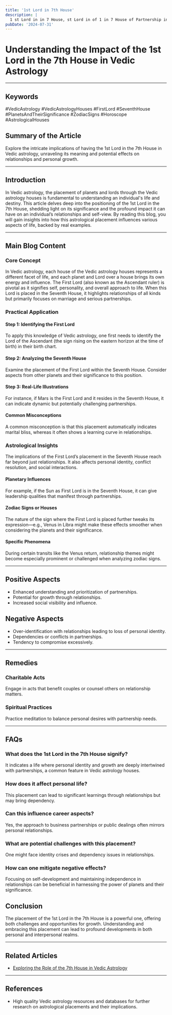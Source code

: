 ```yaml
---
title: '1st Lord in 7th House'
description: |
  1 st Lord in in 7 House, st Lord in of 1 in 7 House of Partnership in Vedic astrology
pubDate: '2024-07-31'
---
```


# Understanding the Impact of the 1st Lord in the 7th House in Vedic Astrology

---

## Keywords
#VedicAstrology #VedicAstrologyHouses #FirstLord #SeventhHouse #PlanetsAndTheirSignificance #ZodiacSigns #Horoscope #AstrologicalHouses

## Summary of the Article
Explore the intricate implications of having the 1st Lord in the 7th House in Vedic astrology, unraveling its meaning and potential effects on relationships and personal growth.

---

## Introduction
In Vedic astrology, the placement of planets and lords through the Vedic astrology houses is fundamental to understanding an individual's life and destiny. This article delves deep into the positioning of the 1st Lord in the 7th House, shedding light on its significance and the profound impact it can have on an individual’s relationships and self-view. By reading this blog, you will gain insights into how this astrological placement influences various aspects of life, backed by real examples.

---

## Main Blog Content

### Core Concept
In Vedic astrology, each house of the Vedic astrology houses represents a different facet of life, and each planet and Lord over a house brings its own energy and influence. The First Lord (also known as the Ascendant ruler) is pivotal as it signifies self, personality, and overall approach to life. When this Lord is placed in the Seventh House, it highlights relationships of all kinds but primarily focuses on marriage and serious partnerships.

### Practical Application
#### Step 1: Identifying the First Lord
To apply this knowledge of Vedic astrology, one first needs to identify the Lord of the Ascendant (the sign rising on the eastern horizon at the time of birth) in their birth chart.
#### Step 2: Analyzing the Seventh House
Examine the placement of the First Lord within the Seventh House. Consider aspects from other planets and their significance to this position.
#### Step 3: Real-Life Illustrations
For instance, if Mars is the First Lord and it resides in the Seventh House, it can indicate dynamic but potentially challenging partnerships.
#### Common Misconceptions
A common misconception is that this placement automatically indicates marital bliss, whereas it often shows a learning curve in relationships.

### Astrological Insights
The implications of the First Lord’s placement in the Seventh House reach far beyond just relationships. It also affects personal identity, conflict resolution, and social interactions.
#### Planetary Influences
For example, if the Sun as First Lord is in the Seventh House, it can give leadership qualities that manifest through partnerships.
#### Zodiac Signs or Houses
The nature of the sign where the First Lord is placed further tweaks its expression—e.g., Venus in Libra might make these effects smoother when considering the planets and their significance.
#### Specific Phenomena
During certain transits like the Venus return, relationship themes might become especially prominent or challenged when analyzing zodiac signs.

---

## Positive Aspects 
- Enhanced understanding and prioritization of partnerships.
- Potential for growth through relationships.
- Increased social visibility and influence.

## Negative Aspects 
- Over-identification with relationships leading to loss of personal identity.
- Dependencies or conflicts in partnerships.
- Tendency to compromise excessively.

---

## Remedies
### Charitable Acts
Engage in acts that benefit couples or counsel others on relationship matters.
### Spiritual Practices
Practice meditation to balance personal desires with partnership needs.

---

## FAQs 
### What does the 1st Lord in the 7th House signify?
It indicates a life where personal identity and growth are deeply intertwined with partnerships, a common feature in Vedic astrology houses.
### How does it affect personal life?
This placement can lead to significant learnings through relationships but may bring dependency.
### Can this influence career aspects?
Yes, the approach to business partnerships or public dealings often mirrors personal relationships.
### What are potential challenges with this placement?
One might face identity crises and dependency issues in relationships.
### How can one mitigate negative effects?
Focusing on self-development and maintaining independence in relationships can be beneficial in harnessing the power of planets and their significance.

## Conclusion
The placement of the 1st Lord in the 7th House is a powerful one, offering both challenges and opportunities for growth. Understanding and embracing this placement can lead to profound developments in both personal and interpersonal realms.

---

## Related Articles
- [Exploring the Role of the 7th House in Vedic Astrology](link)

---

## References
- High quality Vedic astrology resources and databases for further research on astrological placements and their implications.